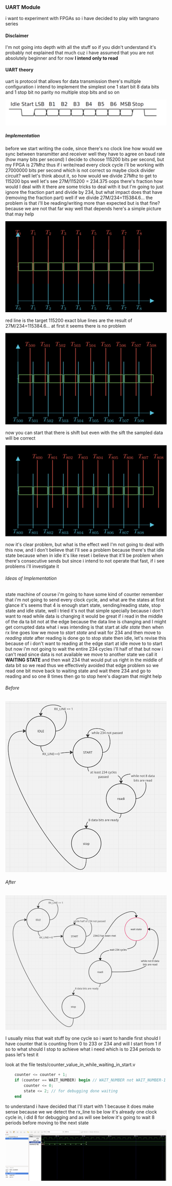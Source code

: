 ### UART Module
i want to experiment with FPGAs so i have decided to play with tangnano series

#### Disclaimer
I'm not going into depth with all the stuff so if you didn't understand it's probably
not explained that much cuz i have assumed that you are not absolutely beginner
and for now **I intend only to read**

#### UART theory
uart is protocol that allows for data transmission there's multiple configuration i intend to implement
the simplest one 1 start bit 8 data bits and 1 stop bit no parity no multiple stop bits and so on

![](./pics/1.png)

##### Implementation
before we start writing the code, since there's no clock line how would we sync between 
transmitter and receiver well they have to agree on baud rate (how many bits per second)
I decide to choose 115200 bits per second, but my FPGA is 27Mhz thus if i write/read every clock
cycle i'll be working with 27000000 bits per second which is not correct so maybe clock divider 
circuit? well let's think about it, so how would we divide 27Mhz to get to 115200 bps well let's
see 27M/115200 = 234.375 oops there's fraction how would I deal with it there are some tricks to 
deal with it but I'm going to just ignore the fraction part and divide by 234, but what impact 
does that have (removing the fraction part) well if we divide 27M/234=115384.6... the problem is 
that i'll be reading/writing more than expected but is that fine? because we are not that far way
well that depends here's a simple picture that may help

![](./pics/anim_2.png)

red line is the target 115200 exact blue lines are the result of 27M/234=115384.6... at first it 
seems there is no problem

![](./pics/anim_3.png)

now you can start that there is shift but even with the sift the sampled data will be correct

![](./pics/anim_4.png)

now it's clear problem, but what is the effect well I'm not going to deal with this now, and I 
don't believe that I'll see a problem because there's that idle state because when in idle it's 
like reset i believe that it'll be problem when there's consecutive sends but since i intend to 
not operate that fast, if i see problems i'll investigate it

###### Ideas of Implementation
state machine of course i'm going to have some kind of counter remember that i'm not going to 
send every clock cycle, and what are the states at first glance it's seems that 4 is enough
start state, sending/reading state, stop state and idle state, well i tried it's not that simple 
specially because i don't want to read while data is changing it would be great if i read in the 
middle of the da  ta bit not at the edge because the data line is changing and I might get 
corrupted data what i was intending is that start at *idle state* then when rx line goes low we 
move to *start state* and wait for 234 and then move to *reading state* after reading is done go to stop state then idle, let's revise this because of i don't want to reading at the edge
start at idle move to to start but now i'm not going to wait the entire 234 cycles i'll half of 
that but now i can't read since data is not available we move to another state we call it 
**WAITING STATE** and then wait 234 that would put us right in the middle of data bit so we read
thus we effectively avoided that edge problem so we read one bit move back to waiting state and 
wait there 234 and go to reading and so one 8 times then go to stop here's diagram that might 
help

###### Before
![](./pics/st_1.png)

###### After
![](./pics/st_2.png)

I usually miss that wait stuff by one cycle so i want to handle first should I have counter that
is counting from 0 to 233 or 234 and will I start from 1 if so to what should I stop to achieve 
what i need which is to 234 periods to pass let's test it

look at the file tests/counter_value_in_while_waiting_in_start.v

```v
    counter <= counter + 1;
    if (counter == WAIT_NUMBER) begin // WAIT_NUMBER not WAIT_NUMBER-1
        counter <= 0;
        state <= 2; // for debugging done waiting
    end
```

to understand i have decided that I'll start with 1 because it does make sense because we we 
detect the rx_line to be low it's already one clock cycle in, i did 8 for debugging and as will 
see below it's going to wait 8 periods before moving to the next state

![](./pics/db_1.png)